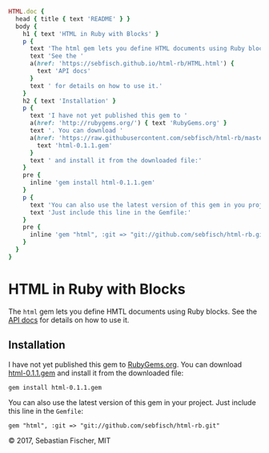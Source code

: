 ```ruby
HTML.doc {
  head { title { text 'README' } }
  body {
    h1 { text 'HTML in Ruby with Blocks' }
    p {
      text 'The html gem lets you define HTML documents using Ruby blocks. '
      text 'See the '
      a(href: 'https://sebfisch.github.io/html-rb/HTML.html') {
        text 'API docs'
      }
      text ' for details on how to use it.'
    }
    h2 { text 'Installation' }
    p {
      text 'I have not yet published this gem to '
      a(href: 'http://rubygems.org/') { text 'RubyGems.org' }
      text '. You can download '
      a(href: 'https://raw.githubusercontent.com/sebfisch/html-rb/master/html-0.1.1.gem') {
        text 'html-0.1.1.gem'
      }
      text ' and install it from the downloaded file:'
    }
    pre {
      inline 'gem install html-0.1.1.gem'
    }
    p {
      text 'You can also use the latest version of this gem in you project. '
      text 'Just include this line in the Gemfile:'
    }
    pre {
      inline 'gem "html", :git => "git://github.com/sebfisch/html-rb.git"'
    }
  }
}
```

# HTML in Ruby with Blocks

The `html` gem lets you define HMTL documents using Ruby blocks. See the [API docs](https://sebfisch.github.io/html-rb/HTML.html) for details on how to use it.

## Installation

I have not yet published this gem to [RubyGems.org](http://rubygems.org/). You can download [html-0.1.1.gem](https://raw.githubusercontent.com/sebfisch/html-rb/master/html-0.1.1.gem) and install it from the downloaded file:

    gem install html-0.1.1.gem

You can also use the latest version of this gem in your project.
Just include this line in the `Gemfile`:

    gem "html", :git => "git://github.com/sebfisch/html-rb.git"

© 2017, Sebastian Fischer, MIT
